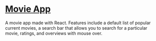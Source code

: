 # [Movie App](https://DuncanBrewster.github.io/movie-app)

A movie app made with React. Features include a default list of popular current movies, a search bar that allows you to search for a particular movie, ratings, and overviews with mouse over.
